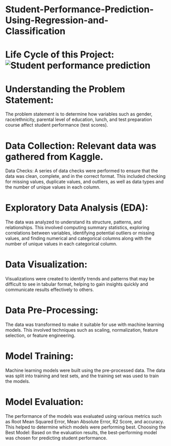# Student-Performance-Prediction-Using-Regression-and-Classification

# Life Cycle of this Project:![Student performance prediction](https://github.com/user-attachments/assets/3c8d4012-5b1d-481f-9278-5f66b438d8aa)


# Understanding the Problem Statement: 
The problem statement is to determine how variables such as gender, race/ethnicity, parental level of education, lunch, and test preparation course affect student performance (test scores).

# Data Collection: Relevant data was gathered from Kaggle.
Data Checks: A series of data checks were performed to ensure that the data was clean, complete, and in the correct format. This included checking for missing values, duplicate values, and outliers, as well as data types and the number of unique values in each column.

# Exploratory Data Analysis (EDA): 
The data was analyzed to understand its structure, patterns, and relationships. This involved computing summary statistics, exploring correlations between variables, identifying potential outliers or missing values, and finding numerical and categorical columns along with the number of unique values in each categorical column.

# Data Visualization:
Visualizations were created to identify trends and patterns that may be difficult to see in tabular format, helping to gain insights quickly and communicate results effectively to others.

# Data Pre-Processing: 
The data was transformed to make it suitable for use with machine learning models. This involved techniques such as scaling, normalization, feature selection, or feature engineering.

# Model Training:
Machine learning models were built using the pre-processed data. The data was split into training and test sets, and the training set was used to train the models.

# Model Evaluation: 
The performance of the models was evaluated using various metrics such as Root Mean Squared Error, Mean Absolute Error, R2 Score, and accuracy. This helped to determine which models were performing best.
Choosing the Best Model: Based on the evaluation results, the best-performing model was chosen for predicting student performance.

